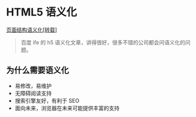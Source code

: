 # HTML5 语义化

[页面结构语义化\[转载\]](https://rainylog.com/post/ife-note-1/)

> 百度 ife 的 h5 语义化文章，讲得很好，很多不错的公司都会问语义化的问题。

## 为什么需要语义化

- 易修改，易维护
- 无障碍阅读支持
- 搜索引擎友好，有利于 SEO
- 面向未来，浏览器在未来可能提供丰富的支持
